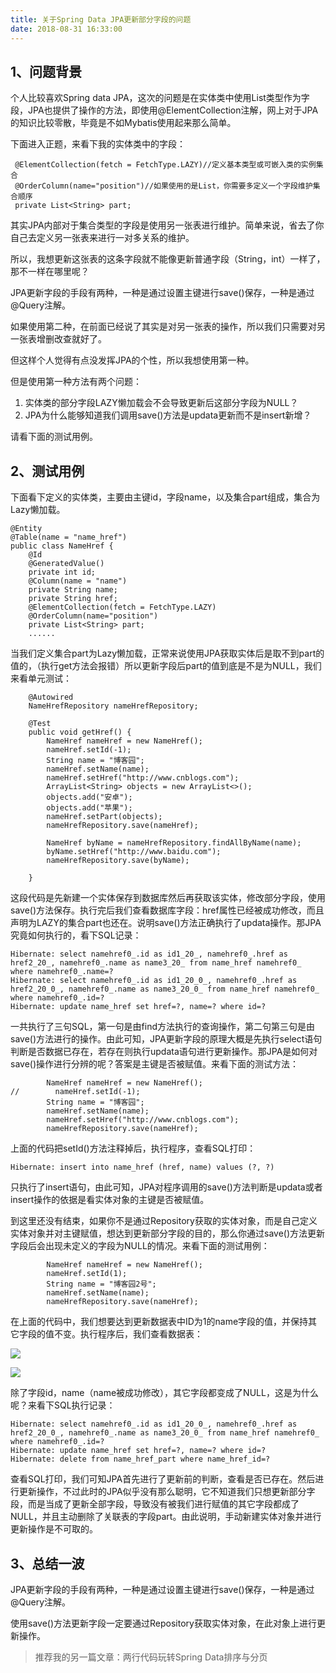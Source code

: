 ```yaml
---
title: 关于Spring Data JPA更新部分字段的问题
date: 2018-08-31 16:33:00
---
```

## 1、问题背景

个人比较喜欢Spring data JPA，这次的问题是在实体类中使用List类型作为字段，JPA也提供了操作的方法，即使用@ElementCollection注解，网上对于JPA的知识比较零散，毕竟是不如Mybatis使用起来那么简单。

下面进入正题，来看下我的实体类中的字段：

```
 @ElementCollection(fetch = FetchType.LAZY)//定义基本类型或可嵌入类的实例集合
 @OrderColumn(name="position")//如果使用的是List，你需要多定义一个字段维护集合顺序
 private List<String> part;
```

其实JPA内部对于集合类型的字段是使用另一张表进行维护。简单来说，省去了你自己去定义另一张表来进行一对多关系的维护。

所以，我想更新这张表的这条字段就不能像更新普通字段（String，int）一样了，那不一样在哪里呢？

JPA更新字段的手段有两种，一种是通过设置主键进行save()保存，一种是通过@Query注解。

如果使用第二种，在前面已经说了其实是对另一张表的操作，所以我们只需要对另一张表增删改查就好了。

但这样个人觉得有点没发挥JPA的个性，所以我想使用第一种。

但是使用第一种方法有两个问题：

1. 实体类的部分字段LAZY懒加载会不会导致更新后这部分字段为NULL？
2. JPA为什么能够知道我们调用save()方法是updata更新而不是insert新增？

请看下面的测试用例。

## 2、测试用例

下面看下定义的实体类，主要由主键id，字段name，以及集合part组成，集合为Lazy懒加载。

```
@Entity
@Table(name = "name_href")
public class NameHref {
    @Id
    @GeneratedValue()
    private int id;
    @Column(name = "name")
    private String name;
    private String href;
    @ElementCollection(fetch = FetchType.LAZY)
    @OrderColumn(name="position")
    private List<String> part;
    ......
```

当我们定义集合part为Lazy懒加载，正常来说使用JPA获取实体后是取不到part的值的，（执行get方法会报错）所以更新字段后part的值到底是不是为NULL，我们来看单元测试：

```
    @Autowired
    NameHrefRepository nameHrefRepository;

    @Test
    public void getHref() {
        NameHref nameHref = new NameHref();
        nameHref.setId(-1);
        String name = "博客园";
        nameHref.setName(name);
        nameHref.setHref("http://www.cnblogs.com");
        ArrayList<String> objects = new ArrayList<>();
        objects.add("安卓");
        objects.add("苹果");
        nameHref.setPart(objects);
        nameHrefRepository.save(nameHref);

        NameHref byName = nameHrefRepository.findAllByName(name);
        byName.setHref("http://www.baidu.com");
        nameHrefRepository.save(byName);

    }
```

这段代码是先新建一个实体保存到数据库然后再获取该实体，修改部分字段，使用save()方法保存。执行完后我们查看数据库字段：href属性已经被成功修改，而且声明为LAZY的集合part也还在。说明save()方法正确执行了updata操作。那JPA究竟如何执行的，看下SQL记录：

```
Hibernate: select namehref0_.id as id1_20_, namehref0_.href as href2_20_, namehref0_.name as name3_20_ from name_href namehref0_ where namehref0_.name=?
Hibernate: select namehref0_.id as id1_20_0_, namehref0_.href as href2_20_0_, namehref0_.name as name3_20_0_ from name_href namehref0_ where namehref0_.id=?
Hibernate: update name_href set href=?, name=? where id=?
```

一共执行了三句SQL，第一句是由find方法执行的查询操作，第二句第三句是由save()方法进行的操作。由此可知，JPA更新字段的原理大概是先执行select语句判断是否数据已存在，若存在则执行updata语句进行更新操作。那JPA是如何对save()操作进行分辨的呢？答案是主键是否被赋值。来看下面的测试方法：

```
        NameHref nameHref = new NameHref();
//        nameHref.setId(-1);
        String name = "博客园";
        nameHref.setName(name);
        nameHref.setHref("http://www.cnblogs.com");
        nameHrefRepository.save(nameHref);
```

上面的代码把setId()方法注释掉后，执行程序，查看SQL打印：

```
Hibernate: insert into name_href (href, name) values (?, ?)
```

只执行了insert语句，由此可知，JPA对程序调用的save()方法判断是updata或者insert操作的依据是看实体对象的主键是否被赋值。

到这里还没有结束，如果你不是通过Repository获取的实体对象，而是自己定义实体对象并对主键赋值，想达到更新部分字段的目的，那么你通过save()方法更新字段后会出现未定义的字段为NULL的情况。来看下面的测试用例：

```
        NameHref nameHref = new NameHref();
        nameHref.setId(1);
        String name = "博客园2号";
        nameHref.setName(name);
        nameHrefRepository.save(nameHref);
```

在上面的代码中，我们想要达到更新数据表中ID为1的name字段的值，并保持其它字段的值不变。执行程序后，我们查看数据表：

![](/Users/yueshutong/Downloads/md/2018/LOCAL/20180831关于SpringDataJPA更新部分字段的问题/1136672-20180831163656240-1132328161.png)



![](/Users/yueshutong/Downloads/md/2018/LOCAL/20180831关于SpringDataJPA更新部分字段的问题/1136672-20180831163707815-1315750336.png)





除了字段id，name（name被成功修改），其它字段都变成了NULL，这是为什么呢？来看下SQL执行记录：

```
Hibernate: select namehref0_.id as id1_20_0_, namehref0_.href as href2_20_0_, namehref0_.name as name3_20_0_ from name_href namehref0_ where namehref0_.id=?
Hibernate: update name_href set href=?, name=? where id=?
Hibernate: delete from name_href_part where name_href_id=?
```

查看SQL打印，我们可知JPA首先进行了更新前的判断，查看是否已存在。然后进行更新操作，不过此时的JPA似乎没有那么聪明，它不知道我们只想更新部分字段，而是当成了更新全部字段，导致没有被我们进行赋值的其它字段都成了NULL，并且主动删除了关联表的字段part。由此说明，手动新建实体对象并进行更新操作是不可取的。

## 3、总结一波

JPA更新字段的手段有两种，一种是通过设置主键进行save()保存，一种是通过@Query注解。

使用save()方法更新字段一定要通过Repository获取实体对象，在此对象上进行更新操作。


> 推荐我的另一篇文章：两行代码玩转Spring Data排序与分页